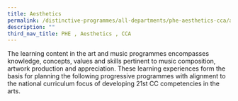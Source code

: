 ```yaml
---
title: Aesthetics
permalink: /distinctive-programmes/all-departments/phe-aesthetics-cca/aesthetics/
description: ""
third_nav_title: PHE , Aesthetics , CCA
---
```

The learning content in the art and music programmes encompasses knowledge, concepts, values and skills pertinent to music composition, artwork production and appreciation. These learning experiences form the basis for planning the following progressive programmes with alignment to the national curriculum focus of developing 21st CC competencies in the arts.